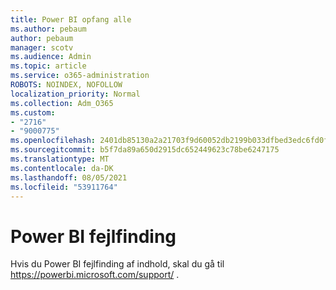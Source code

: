 ```yaml
---
title: Power BI opfang alle
ms.author: pebaum
author: pebaum
manager: scotv
ms.audience: Admin
ms.topic: article
ms.service: o365-administration
ROBOTS: NOINDEX, NOFOLLOW
localization_priority: Normal
ms.collection: Adm_O365
ms.custom:
- "2716"
- "9000775"
ms.openlocfilehash: 2401db85130a2a21703f9d60052db2199b033dfbed3edc6fd0f88ea9f6246573
ms.sourcegitcommit: b5f7da89a650d2915dc652449623c78be6247175
ms.translationtype: MT
ms.contentlocale: da-DK
ms.lasthandoff: 08/05/2021
ms.locfileid: "53911764"
---
```

# <a name="power-bi-troubleshooting"></a>Power BI fejlfinding

Hvis du Power BI fejlfinding af indhold, skal du gå til https://powerbi.microsoft.com/support/ .